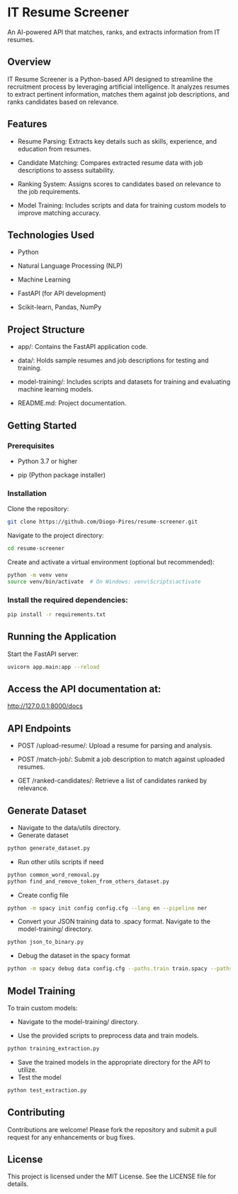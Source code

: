 # IT Resume Screener
An AI-powered API that matches, ranks, and extracts information from IT resumes.​

## Overview
IT Resume Screener is a Python-based API designed to streamline the recruitment process by leveraging artificial intelligence. It analyzes resumes to extract pertinent information, matches them against job descriptions, and ranks candidates based on relevance.​

## Features
 - Resume Parsing: Extracts key details such as skills, experience, and education from resumes.

 - Candidate Matching: Compares extracted resume data with job descriptions to assess suitability.

 - Ranking System: Assigns scores to candidates based on relevance to the job requirements.

 - Model Training: Includes scripts and data for training custom models to improve matching accuracy.​

## Technologies Used
 - Python

 - Natural Language Processing (NLP)

 - Machine Learning

 - FastAPI (for API development)

 - Scikit-learn, Pandas, NumPy​

## Project Structure
 - app/: Contains the FastAPI application code.

 - data/: Holds sample resumes and job descriptions for testing and training.

 - model-training/: Includes scripts and datasets for training and evaluating machine learning models.

 - README.md: Project documentation.​

## Getting Started
### Prerequisites
 - Python 3.7 or higher

 - pip (Python package installer)​

### Installation
Clone the repository:​
```bash
git clone https://github.com/Diogo-Pires/resume-screener.git
```
Navigate to the project directory:​
```bash
cd resume-screener
```
Create and activate a virtual environment (optional but recommended):​
```bash
python -m venv venv
source venv/bin/activate  # On Windows: venv\Scripts\activate
```
### Install the required dependencies:​
```bash
pip install -r requirements.txt
```
## Running the Application
Start the FastAPI server:​
```bash
uvicorn app.main:app --reload
```
## Access the API documentation at:​

http://127.0.0.1:8000/docs

## API Endpoints
 - POST /upload-resume/: Upload a resume for parsing and analysis.

 - POST /match-job/: Submit a job description to match against uploaded resumes.

 - GET /ranked-candidates/: Retrieve a list of candidates ranked by relevance.​

## Generate Dataset
 - Navigate to the data/utils directory.
 - Generate dataset
```bash
python generate_dataset.py
```
  - Run other utils scripts if need
```bash
python common_word_removal.py
python find_and_remove_token_from_others_dataset.py
```
  - Create config file
```bash
python -m spacy init config config.cfg --lang en --pipeline ner
```

  - Convert your JSON training data to .spacy format. Navigate to the model-training/ directory.
```bash
python json_to_binary.py
 ```

  - Debug the dataset in the spacy format 
```bash
python -m spacy debug data config.cfg --paths.train train.spacy --paths.dev train.spacy
```

## Model Training
To train custom models:​

  - Navigate to the model-training/ directory.

  - Use the provided scripts to preprocess data and train models.
```bash
python training_extraction.py
```
  - Save the trained models in the appropriate directory for the API to utilize.​
  - Test the model
```bash
python test_extraction.py
```

## Contributing
Contributions are welcome! Please fork the repository and submit a pull request for any enhancements or bug fixes.​

## License
This project is licensed under the MIT License. See the LICENSE file for details.

